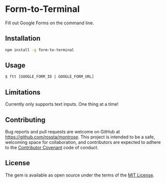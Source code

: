# Form-to-Terminal

Fill out Google Forms on the command line.

## Installation

```bash
npm install -g form-to-terminal
```

## Usage

```bash
$ ftt [GOOGLE_FORM_ID | GOOGLE_FORM_URL]
```

## Limitations

Currently only supports text inputs. One thing at a time!

## Contributing

Bug reports and pull requests are welcome on GitHub at https://github.com/rossta/montrose. This project is intended to be a safe, welcoming space for collaboration, and contributors are expected to adhere to the [Contributor Covenant](contributor-covenant.org) code of conduct.

## License

The gem is available as open source under the terms of the [MIT License](http://opensource.org/licenses/MIT).

